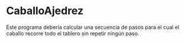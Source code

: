 # CaballoAjedrez
Este programa debería calcular una secuencia de pasos para el cual el caballo recorre todo el tablero sin repetir ningún paso.
